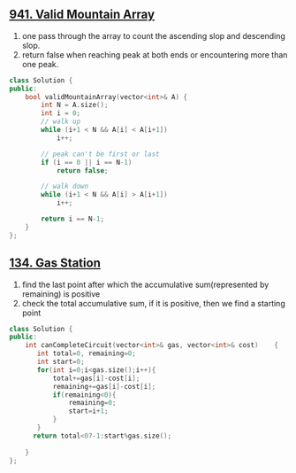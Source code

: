 ## [941. Valid Mountain Array](https://leetcode.com/problems/valid-mountain-array/)
1. one pass through the array to count the ascending slop and descending slop.
2. return false when reaching peak at both ends or encountering more than one peak. 

```c++
class Solution {
public:
    bool validMountainArray(vector<int>& A) {
        int N = A.size();
        int i = 0;
        // walk up
        while (i+1 < N && A[i] < A[i+1])
            i++;

        // peak can't be first or last
        if (i == 0 || i == N-1)
            return false;

        // walk down
        while (i+1 < N && A[i] > A[i+1])
            i++;

        return i == N-1;
    }
};
```

## [134. Gas Station](https://leetcode.com/problems/gas-station/)
1. find the last point after which the accumulative sum(represented by remaining) is positive
2. check the total accumulative sum, if it is positive, then we find a starting point

```c++
class Solution {
public:
    int canCompleteCircuit(vector<int>& gas, vector<int>& cost)    {
       int total=0, remaining=0;
       int start=0;
       for(int i=0;i<gas.size();i++){
           total+=gas[i]-cost[i];
           remaining+=gas[i]-cost[i];
           if(remaining<0){
               remaining=0;
               start=i+1;
           }
       }
      return total<0?-1:start%gas.size();
        
    }
};
```
